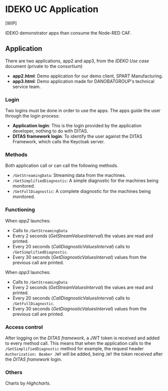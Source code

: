 
# IDEKO UC Application

[WIP]

IDEKO demonstrator apps than consume the Node-RED CAF.

## Application
There are two applications, app2 and app3, from the _IDEKO Use case_ document (private to the consortium)

- **app2.html**: Demo application for our demo client, SPART Manufacturing.
- **app3.html**: Demo application made for DANOBATGROUP's technical service team.

### Login
Two logins must be done in order to use the apps. The apps guide the user through the login process:

- **Application login**: This is the login provided by the application developer, nothing to do with DITAS.
- **DITAS framework login**: To identify the user against the DITAS Framework, which calls the Keycloak server.

### Methods
Both application call or can call the following methods.

- `/GetStreamingData`: Streaming data from the machines.
- `/GetSimplifiedDiagnostic`: A simple diagnostic for the machines being monitored.
- `/GetFullDiagnostic`: A complete diagnostic for the machines being monitored.

### Functioning
When _app2_ launches:

- Calls to `/GetStreamingData`
- Every 2 seconds (_GetStreamValuesInterval_) the values are read and printed.
- Every 20 seconds (_CallDiagnosticValuesInterval_) calls to `/GetSimplifiedDiagnostic`.
- Every 30 seconds (_GetDiagnosticValuesInterval_) values from the previous call are printed.

When _app3_ launches:

- Calls to `/GetStreamingData`
- Every 2 seconds (_GetStreamValuesInterval_) the values are read and printed.
- Every 20 seconds (_CallDiagnosticValuesInterval_) calls to `/GetFullDiagnostic`.
- Every 30 seconds (_GetDiagnosticValuesInterval_) values from the previous call are printed.

### Access control
After logging on the _DITAS framework_, a JWT token is received and added to every method call. This means that when the application calls to the  `/GetSimplifiedDiagnostic` method for example, the request header `Authorization: Beaber JWT` will be added, being `JWT` the token received after the _DITAS framework_ login.

### Others
Charts by *Highcharts*.
